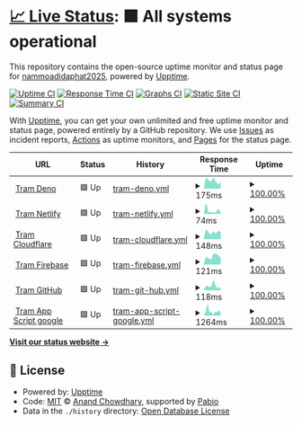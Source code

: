 # [📈 Live Status](https://nammoadidaphat2025.github.io/phap-status): <!--live status--> **🟩 All systems operational**

This repository contains the open-source uptime monitor and status page for [nammoadidaphat2025](https://nammoadidaphat2025.github.io/phap-status), powered by [Upptime](https://github.com/upptime/upptime).

[![Uptime CI](https://github.com/nammoadidaphat2025/phap-status/workflows/Uptime%20CI/badge.svg)](https://github.com/nammoadidaphat2025/phap-status/actions?query=workflow%3A%22Uptime+CI%22)
[![Response Time CI](https://github.com/nammoadidaphat2025/phap-status/workflows/Response%20Time%20CI/badge.svg)](https://github.com/nammoadidaphat2025/phap-status/actions?query=workflow%3A%22Response+Time+CI%22)
[![Graphs CI](https://github.com/nammoadidaphat2025/phap-status/workflows/Graphs%20CI/badge.svg)](https://github.com/nammoadidaphat2025/phap-status/actions?query=workflow%3A%22Graphs+CI%22)
[![Static Site CI](https://github.com/nammoadidaphat2025/phap-status/workflows/Static%20Site%20CI/badge.svg)](https://github.com/nammoadidaphat2025/phap-status/actions?query=workflow%3A%22Static+Site+CI%22)
[![Summary CI](https://github.com/nammoadidaphat2025/phap-status/workflows/Summary%20CI/badge.svg)](https://github.com/nammoadidaphat2025/phap-status/actions?query=workflow%3A%22Summary+CI%22)

With [Upptime](https://upptime.js.org), you can get your own unlimited and free uptime monitor and status page, powered entirely by a GitHub repository. We use [Issues](https://github.com/nammoadidaphat2025/phap-status/issues) as incident reports, [Actions](https://github.com/nammoadidaphat2025/phap-status/actions) as uptime monitors, and [Pages](https://nammoadidaphat2025.github.io/phap-status) for the status page.

<!--start: status pages-->
<!-- This summary is generated by Upptime (https://github.com/upptime/upptime) -->
<!-- Do not edit this manually, your changes will be overwritten -->
<!-- prettier-ignore -->
| URL | Status | History | Response Time | Uptime |
| --- | ------ | ------- | ------------- | ------ |
| <img alt="" src="https://icons.duckduckgo.com/ip3/tram-phap.deno.dev.ico" height="13"> [Tram Deno](https://tram-phap.deno.dev) | 🟩 Up | [tram-deno.yml](https://github.com/nammoadidaphat2025/phap-status/commits/HEAD/history/tram-deno.yml) | <details><summary><img alt="Response time graph" src="./graphs/tram-deno/response-time-week.png" height="20"> 175ms</summary><br><a href="https://nammoadidaphat2025.github.io/phap-status/history/tram-deno"><img alt="Response time 278" src="https://img.shields.io/endpoint?url=https%3A%2F%2Fraw.githubusercontent.com%2Fnammoadidaphat2025%2Fphap-status%2FHEAD%2Fapi%2Ftram-deno%2Fresponse-time.json"></a><br><a href="https://nammoadidaphat2025.github.io/phap-status/history/tram-deno"><img alt="24-hour response time 245" src="https://img.shields.io/endpoint?url=https%3A%2F%2Fraw.githubusercontent.com%2Fnammoadidaphat2025%2Fphap-status%2FHEAD%2Fapi%2Ftram-deno%2Fresponse-time-day.json"></a><br><a href="https://nammoadidaphat2025.github.io/phap-status/history/tram-deno"><img alt="7-day response time 175" src="https://img.shields.io/endpoint?url=https%3A%2F%2Fraw.githubusercontent.com%2Fnammoadidaphat2025%2Fphap-status%2FHEAD%2Fapi%2Ftram-deno%2Fresponse-time-week.json"></a><br><a href="https://nammoadidaphat2025.github.io/phap-status/history/tram-deno"><img alt="30-day response time 278" src="https://img.shields.io/endpoint?url=https%3A%2F%2Fraw.githubusercontent.com%2Fnammoadidaphat2025%2Fphap-status%2FHEAD%2Fapi%2Ftram-deno%2Fresponse-time-month.json"></a><br><a href="https://nammoadidaphat2025.github.io/phap-status/history/tram-deno"><img alt="1-year response time 278" src="https://img.shields.io/endpoint?url=https%3A%2F%2Fraw.githubusercontent.com%2Fnammoadidaphat2025%2Fphap-status%2FHEAD%2Fapi%2Ftram-deno%2Fresponse-time-year.json"></a></details> | <details><summary><a href="https://nammoadidaphat2025.github.io/phap-status/history/tram-deno">100.00%</a></summary><a href="https://nammoadidaphat2025.github.io/phap-status/history/tram-deno"><img alt="All-time uptime 100.00%" src="https://img.shields.io/endpoint?url=https%3A%2F%2Fraw.githubusercontent.com%2Fnammoadidaphat2025%2Fphap-status%2FHEAD%2Fapi%2Ftram-deno%2Fuptime.json"></a><br><a href="https://nammoadidaphat2025.github.io/phap-status/history/tram-deno"><img alt="24-hour uptime 100.00%" src="https://img.shields.io/endpoint?url=https%3A%2F%2Fraw.githubusercontent.com%2Fnammoadidaphat2025%2Fphap-status%2FHEAD%2Fapi%2Ftram-deno%2Fuptime-day.json"></a><br><a href="https://nammoadidaphat2025.github.io/phap-status/history/tram-deno"><img alt="7-day uptime 100.00%" src="https://img.shields.io/endpoint?url=https%3A%2F%2Fraw.githubusercontent.com%2Fnammoadidaphat2025%2Fphap-status%2FHEAD%2Fapi%2Ftram-deno%2Fuptime-week.json"></a><br><a href="https://nammoadidaphat2025.github.io/phap-status/history/tram-deno"><img alt="30-day uptime 100.00%" src="https://img.shields.io/endpoint?url=https%3A%2F%2Fraw.githubusercontent.com%2Fnammoadidaphat2025%2Fphap-status%2FHEAD%2Fapi%2Ftram-deno%2Fuptime-month.json"></a><br><a href="https://nammoadidaphat2025.github.io/phap-status/history/tram-deno"><img alt="1-year uptime 100.00%" src="https://img.shields.io/endpoint?url=https%3A%2F%2Fraw.githubusercontent.com%2Fnammoadidaphat2025%2Fphap-status%2FHEAD%2Fapi%2Ftram-deno%2Fuptime-year.json"></a></details>
| <img alt="" src="https://icons.duckduckgo.com/ip3/phapgalaxy.netlify.app.ico" height="13"> [Tram Netlify](https://phapgalaxy.netlify.app) | 🟩 Up | [tram-netlify.yml](https://github.com/nammoadidaphat2025/phap-status/commits/HEAD/history/tram-netlify.yml) | <details><summary><img alt="Response time graph" src="./graphs/tram-netlify/response-time-week.png" height="20"> 74ms</summary><br><a href="https://nammoadidaphat2025.github.io/phap-status/history/tram-netlify"><img alt="Response time 150" src="https://img.shields.io/endpoint?url=https%3A%2F%2Fraw.githubusercontent.com%2Fnammoadidaphat2025%2Fphap-status%2FHEAD%2Fapi%2Ftram-netlify%2Fresponse-time.json"></a><br><a href="https://nammoadidaphat2025.github.io/phap-status/history/tram-netlify"><img alt="24-hour response time 111" src="https://img.shields.io/endpoint?url=https%3A%2F%2Fraw.githubusercontent.com%2Fnammoadidaphat2025%2Fphap-status%2FHEAD%2Fapi%2Ftram-netlify%2Fresponse-time-day.json"></a><br><a href="https://nammoadidaphat2025.github.io/phap-status/history/tram-netlify"><img alt="7-day response time 74" src="https://img.shields.io/endpoint?url=https%3A%2F%2Fraw.githubusercontent.com%2Fnammoadidaphat2025%2Fphap-status%2FHEAD%2Fapi%2Ftram-netlify%2Fresponse-time-week.json"></a><br><a href="https://nammoadidaphat2025.github.io/phap-status/history/tram-netlify"><img alt="30-day response time 150" src="https://img.shields.io/endpoint?url=https%3A%2F%2Fraw.githubusercontent.com%2Fnammoadidaphat2025%2Fphap-status%2FHEAD%2Fapi%2Ftram-netlify%2Fresponse-time-month.json"></a><br><a href="https://nammoadidaphat2025.github.io/phap-status/history/tram-netlify"><img alt="1-year response time 150" src="https://img.shields.io/endpoint?url=https%3A%2F%2Fraw.githubusercontent.com%2Fnammoadidaphat2025%2Fphap-status%2FHEAD%2Fapi%2Ftram-netlify%2Fresponse-time-year.json"></a></details> | <details><summary><a href="https://nammoadidaphat2025.github.io/phap-status/history/tram-netlify">100.00%</a></summary><a href="https://nammoadidaphat2025.github.io/phap-status/history/tram-netlify"><img alt="All-time uptime 100.00%" src="https://img.shields.io/endpoint?url=https%3A%2F%2Fraw.githubusercontent.com%2Fnammoadidaphat2025%2Fphap-status%2FHEAD%2Fapi%2Ftram-netlify%2Fuptime.json"></a><br><a href="https://nammoadidaphat2025.github.io/phap-status/history/tram-netlify"><img alt="24-hour uptime 100.00%" src="https://img.shields.io/endpoint?url=https%3A%2F%2Fraw.githubusercontent.com%2Fnammoadidaphat2025%2Fphap-status%2FHEAD%2Fapi%2Ftram-netlify%2Fuptime-day.json"></a><br><a href="https://nammoadidaphat2025.github.io/phap-status/history/tram-netlify"><img alt="7-day uptime 100.00%" src="https://img.shields.io/endpoint?url=https%3A%2F%2Fraw.githubusercontent.com%2Fnammoadidaphat2025%2Fphap-status%2FHEAD%2Fapi%2Ftram-netlify%2Fuptime-week.json"></a><br><a href="https://nammoadidaphat2025.github.io/phap-status/history/tram-netlify"><img alt="30-day uptime 100.00%" src="https://img.shields.io/endpoint?url=https%3A%2F%2Fraw.githubusercontent.com%2Fnammoadidaphat2025%2Fphap-status%2FHEAD%2Fapi%2Ftram-netlify%2Fuptime-month.json"></a><br><a href="https://nammoadidaphat2025.github.io/phap-status/history/tram-netlify"><img alt="1-year uptime 100.00%" src="https://img.shields.io/endpoint?url=https%3A%2F%2Fraw.githubusercontent.com%2Fnammoadidaphat2025%2Fphap-status%2FHEAD%2Fapi%2Ftram-netlify%2Fuptime-year.json"></a></details>
| <img alt="" src="https://icons.duckduckgo.com/ip3/nammoadidaphat.pages.dev.ico" height="13"> [Tram Cloudflare](https://nammoadidaphat.pages.dev) | 🟩 Up | [tram-cloudflare.yml](https://github.com/nammoadidaphat2025/phap-status/commits/HEAD/history/tram-cloudflare.yml) | <details><summary><img alt="Response time graph" src="./graphs/tram-cloudflare/response-time-week.png" height="20"> 148ms</summary><br><a href="https://nammoadidaphat2025.github.io/phap-status/history/tram-cloudflare"><img alt="Response time 163" src="https://img.shields.io/endpoint?url=https%3A%2F%2Fraw.githubusercontent.com%2Fnammoadidaphat2025%2Fphap-status%2FHEAD%2Fapi%2Ftram-cloudflare%2Fresponse-time.json"></a><br><a href="https://nammoadidaphat2025.github.io/phap-status/history/tram-cloudflare"><img alt="24-hour response time 150" src="https://img.shields.io/endpoint?url=https%3A%2F%2Fraw.githubusercontent.com%2Fnammoadidaphat2025%2Fphap-status%2FHEAD%2Fapi%2Ftram-cloudflare%2Fresponse-time-day.json"></a><br><a href="https://nammoadidaphat2025.github.io/phap-status/history/tram-cloudflare"><img alt="7-day response time 148" src="https://img.shields.io/endpoint?url=https%3A%2F%2Fraw.githubusercontent.com%2Fnammoadidaphat2025%2Fphap-status%2FHEAD%2Fapi%2Ftram-cloudflare%2Fresponse-time-week.json"></a><br><a href="https://nammoadidaphat2025.github.io/phap-status/history/tram-cloudflare"><img alt="30-day response time 163" src="https://img.shields.io/endpoint?url=https%3A%2F%2Fraw.githubusercontent.com%2Fnammoadidaphat2025%2Fphap-status%2FHEAD%2Fapi%2Ftram-cloudflare%2Fresponse-time-month.json"></a><br><a href="https://nammoadidaphat2025.github.io/phap-status/history/tram-cloudflare"><img alt="1-year response time 163" src="https://img.shields.io/endpoint?url=https%3A%2F%2Fraw.githubusercontent.com%2Fnammoadidaphat2025%2Fphap-status%2FHEAD%2Fapi%2Ftram-cloudflare%2Fresponse-time-year.json"></a></details> | <details><summary><a href="https://nammoadidaphat2025.github.io/phap-status/history/tram-cloudflare">100.00%</a></summary><a href="https://nammoadidaphat2025.github.io/phap-status/history/tram-cloudflare"><img alt="All-time uptime 100.00%" src="https://img.shields.io/endpoint?url=https%3A%2F%2Fraw.githubusercontent.com%2Fnammoadidaphat2025%2Fphap-status%2FHEAD%2Fapi%2Ftram-cloudflare%2Fuptime.json"></a><br><a href="https://nammoadidaphat2025.github.io/phap-status/history/tram-cloudflare"><img alt="24-hour uptime 100.00%" src="https://img.shields.io/endpoint?url=https%3A%2F%2Fraw.githubusercontent.com%2Fnammoadidaphat2025%2Fphap-status%2FHEAD%2Fapi%2Ftram-cloudflare%2Fuptime-day.json"></a><br><a href="https://nammoadidaphat2025.github.io/phap-status/history/tram-cloudflare"><img alt="7-day uptime 100.00%" src="https://img.shields.io/endpoint?url=https%3A%2F%2Fraw.githubusercontent.com%2Fnammoadidaphat2025%2Fphap-status%2FHEAD%2Fapi%2Ftram-cloudflare%2Fuptime-week.json"></a><br><a href="https://nammoadidaphat2025.github.io/phap-status/history/tram-cloudflare"><img alt="30-day uptime 100.00%" src="https://img.shields.io/endpoint?url=https%3A%2F%2Fraw.githubusercontent.com%2Fnammoadidaphat2025%2Fphap-status%2FHEAD%2Fapi%2Ftram-cloudflare%2Fuptime-month.json"></a><br><a href="https://nammoadidaphat2025.github.io/phap-status/history/tram-cloudflare"><img alt="1-year uptime 100.00%" src="https://img.shields.io/endpoint?url=https%3A%2F%2Fraw.githubusercontent.com%2Fnammoadidaphat2025%2Fphap-status%2FHEAD%2Fapi%2Ftram-cloudflare%2Fuptime-year.json"></a></details>
| <img alt="" src="https://icons.duckduckgo.com/ip3/nammoadidaphat-2025.web.app.ico" height="13"> [Tram Firebase](https://nammoadidaphat-2025.web.app) | 🟩 Up | [tram-firebase.yml](https://github.com/nammoadidaphat2025/phap-status/commits/HEAD/history/tram-firebase.yml) | <details><summary><img alt="Response time graph" src="./graphs/tram-firebase/response-time-week.png" height="20"> 121ms</summary><br><a href="https://nammoadidaphat2025.github.io/phap-status/history/tram-firebase"><img alt="Response time 140" src="https://img.shields.io/endpoint?url=https%3A%2F%2Fraw.githubusercontent.com%2Fnammoadidaphat2025%2Fphap-status%2FHEAD%2Fapi%2Ftram-firebase%2Fresponse-time.json"></a><br><a href="https://nammoadidaphat2025.github.io/phap-status/history/tram-firebase"><img alt="24-hour response time 161" src="https://img.shields.io/endpoint?url=https%3A%2F%2Fraw.githubusercontent.com%2Fnammoadidaphat2025%2Fphap-status%2FHEAD%2Fapi%2Ftram-firebase%2Fresponse-time-day.json"></a><br><a href="https://nammoadidaphat2025.github.io/phap-status/history/tram-firebase"><img alt="7-day response time 121" src="https://img.shields.io/endpoint?url=https%3A%2F%2Fraw.githubusercontent.com%2Fnammoadidaphat2025%2Fphap-status%2FHEAD%2Fapi%2Ftram-firebase%2Fresponse-time-week.json"></a><br><a href="https://nammoadidaphat2025.github.io/phap-status/history/tram-firebase"><img alt="30-day response time 140" src="https://img.shields.io/endpoint?url=https%3A%2F%2Fraw.githubusercontent.com%2Fnammoadidaphat2025%2Fphap-status%2FHEAD%2Fapi%2Ftram-firebase%2Fresponse-time-month.json"></a><br><a href="https://nammoadidaphat2025.github.io/phap-status/history/tram-firebase"><img alt="1-year response time 140" src="https://img.shields.io/endpoint?url=https%3A%2F%2Fraw.githubusercontent.com%2Fnammoadidaphat2025%2Fphap-status%2FHEAD%2Fapi%2Ftram-firebase%2Fresponse-time-year.json"></a></details> | <details><summary><a href="https://nammoadidaphat2025.github.io/phap-status/history/tram-firebase">100.00%</a></summary><a href="https://nammoadidaphat2025.github.io/phap-status/history/tram-firebase"><img alt="All-time uptime 100.00%" src="https://img.shields.io/endpoint?url=https%3A%2F%2Fraw.githubusercontent.com%2Fnammoadidaphat2025%2Fphap-status%2FHEAD%2Fapi%2Ftram-firebase%2Fuptime.json"></a><br><a href="https://nammoadidaphat2025.github.io/phap-status/history/tram-firebase"><img alt="24-hour uptime 100.00%" src="https://img.shields.io/endpoint?url=https%3A%2F%2Fraw.githubusercontent.com%2Fnammoadidaphat2025%2Fphap-status%2FHEAD%2Fapi%2Ftram-firebase%2Fuptime-day.json"></a><br><a href="https://nammoadidaphat2025.github.io/phap-status/history/tram-firebase"><img alt="7-day uptime 100.00%" src="https://img.shields.io/endpoint?url=https%3A%2F%2Fraw.githubusercontent.com%2Fnammoadidaphat2025%2Fphap-status%2FHEAD%2Fapi%2Ftram-firebase%2Fuptime-week.json"></a><br><a href="https://nammoadidaphat2025.github.io/phap-status/history/tram-firebase"><img alt="30-day uptime 100.00%" src="https://img.shields.io/endpoint?url=https%3A%2F%2Fraw.githubusercontent.com%2Fnammoadidaphat2025%2Fphap-status%2FHEAD%2Fapi%2Ftram-firebase%2Fuptime-month.json"></a><br><a href="https://nammoadidaphat2025.github.io/phap-status/history/tram-firebase"><img alt="1-year uptime 100.00%" src="https://img.shields.io/endpoint?url=https%3A%2F%2Fraw.githubusercontent.com%2Fnammoadidaphat2025%2Fphap-status%2FHEAD%2Fapi%2Ftram-firebase%2Fuptime-year.json"></a></details>
| <img alt="" src="https://icons.duckduckgo.com/ip3/nammoadidaphat2025.github.io.ico" height="13"> [Tram GitHub](https://nammoadidaphat2025.github.io/phap-data) | 🟩 Up | [tram-git-hub.yml](https://github.com/nammoadidaphat2025/phap-status/commits/HEAD/history/tram-git-hub.yml) | <details><summary><img alt="Response time graph" src="./graphs/tram-git-hub/response-time-week.png" height="20"> 118ms</summary><br><a href="https://nammoadidaphat2025.github.io/phap-status/history/tram-git-hub"><img alt="Response time 168" src="https://img.shields.io/endpoint?url=https%3A%2F%2Fraw.githubusercontent.com%2Fnammoadidaphat2025%2Fphap-status%2FHEAD%2Fapi%2Ftram-git-hub%2Fresponse-time.json"></a><br><a href="https://nammoadidaphat2025.github.io/phap-status/history/tram-git-hub"><img alt="24-hour response time 140" src="https://img.shields.io/endpoint?url=https%3A%2F%2Fraw.githubusercontent.com%2Fnammoadidaphat2025%2Fphap-status%2FHEAD%2Fapi%2Ftram-git-hub%2Fresponse-time-day.json"></a><br><a href="https://nammoadidaphat2025.github.io/phap-status/history/tram-git-hub"><img alt="7-day response time 118" src="https://img.shields.io/endpoint?url=https%3A%2F%2Fraw.githubusercontent.com%2Fnammoadidaphat2025%2Fphap-status%2FHEAD%2Fapi%2Ftram-git-hub%2Fresponse-time-week.json"></a><br><a href="https://nammoadidaphat2025.github.io/phap-status/history/tram-git-hub"><img alt="30-day response time 168" src="https://img.shields.io/endpoint?url=https%3A%2F%2Fraw.githubusercontent.com%2Fnammoadidaphat2025%2Fphap-status%2FHEAD%2Fapi%2Ftram-git-hub%2Fresponse-time-month.json"></a><br><a href="https://nammoadidaphat2025.github.io/phap-status/history/tram-git-hub"><img alt="1-year response time 168" src="https://img.shields.io/endpoint?url=https%3A%2F%2Fraw.githubusercontent.com%2Fnammoadidaphat2025%2Fphap-status%2FHEAD%2Fapi%2Ftram-git-hub%2Fresponse-time-year.json"></a></details> | <details><summary><a href="https://nammoadidaphat2025.github.io/phap-status/history/tram-git-hub">100.00%</a></summary><a href="https://nammoadidaphat2025.github.io/phap-status/history/tram-git-hub"><img alt="All-time uptime 100.00%" src="https://img.shields.io/endpoint?url=https%3A%2F%2Fraw.githubusercontent.com%2Fnammoadidaphat2025%2Fphap-status%2FHEAD%2Fapi%2Ftram-git-hub%2Fuptime.json"></a><br><a href="https://nammoadidaphat2025.github.io/phap-status/history/tram-git-hub"><img alt="24-hour uptime 100.00%" src="https://img.shields.io/endpoint?url=https%3A%2F%2Fraw.githubusercontent.com%2Fnammoadidaphat2025%2Fphap-status%2FHEAD%2Fapi%2Ftram-git-hub%2Fuptime-day.json"></a><br><a href="https://nammoadidaphat2025.github.io/phap-status/history/tram-git-hub"><img alt="7-day uptime 100.00%" src="https://img.shields.io/endpoint?url=https%3A%2F%2Fraw.githubusercontent.com%2Fnammoadidaphat2025%2Fphap-status%2FHEAD%2Fapi%2Ftram-git-hub%2Fuptime-week.json"></a><br><a href="https://nammoadidaphat2025.github.io/phap-status/history/tram-git-hub"><img alt="30-day uptime 100.00%" src="https://img.shields.io/endpoint?url=https%3A%2F%2Fraw.githubusercontent.com%2Fnammoadidaphat2025%2Fphap-status%2FHEAD%2Fapi%2Ftram-git-hub%2Fuptime-month.json"></a><br><a href="https://nammoadidaphat2025.github.io/phap-status/history/tram-git-hub"><img alt="1-year uptime 100.00%" src="https://img.shields.io/endpoint?url=https%3A%2F%2Fraw.githubusercontent.com%2Fnammoadidaphat2025%2Fphap-status%2FHEAD%2Fapi%2Ftram-git-hub%2Fuptime-year.json"></a></details>
| <img alt="" src="https://icons.duckduckgo.com/ip3/script.google.com.ico" height="13"> [Tram App Script google](https://script.google.com/macros/s/AKfycbw2MG8_SUw1dktUmXq-ST_yU80Gy0O2mF8yj3uq417sHQ_3WszrehjvCw86hClT3eY6/exec) | 🟩 Up | [tram-app-script-google.yml](https://github.com/nammoadidaphat2025/phap-status/commits/HEAD/history/tram-app-script-google.yml) | <details><summary><img alt="Response time graph" src="./graphs/tram-app-script-google/response-time-week.png" height="20"> 1264ms</summary><br><a href="https://nammoadidaphat2025.github.io/phap-status/history/tram-app-script-google"><img alt="Response time 1514" src="https://img.shields.io/endpoint?url=https%3A%2F%2Fraw.githubusercontent.com%2Fnammoadidaphat2025%2Fphap-status%2FHEAD%2Fapi%2Ftram-app-script-google%2Fresponse-time.json"></a><br><a href="https://nammoadidaphat2025.github.io/phap-status/history/tram-app-script-google"><img alt="24-hour response time 1274" src="https://img.shields.io/endpoint?url=https%3A%2F%2Fraw.githubusercontent.com%2Fnammoadidaphat2025%2Fphap-status%2FHEAD%2Fapi%2Ftram-app-script-google%2Fresponse-time-day.json"></a><br><a href="https://nammoadidaphat2025.github.io/phap-status/history/tram-app-script-google"><img alt="7-day response time 1264" src="https://img.shields.io/endpoint?url=https%3A%2F%2Fraw.githubusercontent.com%2Fnammoadidaphat2025%2Fphap-status%2FHEAD%2Fapi%2Ftram-app-script-google%2Fresponse-time-week.json"></a><br><a href="https://nammoadidaphat2025.github.io/phap-status/history/tram-app-script-google"><img alt="30-day response time 1514" src="https://img.shields.io/endpoint?url=https%3A%2F%2Fraw.githubusercontent.com%2Fnammoadidaphat2025%2Fphap-status%2FHEAD%2Fapi%2Ftram-app-script-google%2Fresponse-time-month.json"></a><br><a href="https://nammoadidaphat2025.github.io/phap-status/history/tram-app-script-google"><img alt="1-year response time 1514" src="https://img.shields.io/endpoint?url=https%3A%2F%2Fraw.githubusercontent.com%2Fnammoadidaphat2025%2Fphap-status%2FHEAD%2Fapi%2Ftram-app-script-google%2Fresponse-time-year.json"></a></details> | <details><summary><a href="https://nammoadidaphat2025.github.io/phap-status/history/tram-app-script-google">100.00%</a></summary><a href="https://nammoadidaphat2025.github.io/phap-status/history/tram-app-script-google"><img alt="All-time uptime 100.00%" src="https://img.shields.io/endpoint?url=https%3A%2F%2Fraw.githubusercontent.com%2Fnammoadidaphat2025%2Fphap-status%2FHEAD%2Fapi%2Ftram-app-script-google%2Fuptime.json"></a><br><a href="https://nammoadidaphat2025.github.io/phap-status/history/tram-app-script-google"><img alt="24-hour uptime 100.00%" src="https://img.shields.io/endpoint?url=https%3A%2F%2Fraw.githubusercontent.com%2Fnammoadidaphat2025%2Fphap-status%2FHEAD%2Fapi%2Ftram-app-script-google%2Fuptime-day.json"></a><br><a href="https://nammoadidaphat2025.github.io/phap-status/history/tram-app-script-google"><img alt="7-day uptime 100.00%" src="https://img.shields.io/endpoint?url=https%3A%2F%2Fraw.githubusercontent.com%2Fnammoadidaphat2025%2Fphap-status%2FHEAD%2Fapi%2Ftram-app-script-google%2Fuptime-week.json"></a><br><a href="https://nammoadidaphat2025.github.io/phap-status/history/tram-app-script-google"><img alt="30-day uptime 100.00%" src="https://img.shields.io/endpoint?url=https%3A%2F%2Fraw.githubusercontent.com%2Fnammoadidaphat2025%2Fphap-status%2FHEAD%2Fapi%2Ftram-app-script-google%2Fuptime-month.json"></a><br><a href="https://nammoadidaphat2025.github.io/phap-status/history/tram-app-script-google"><img alt="1-year uptime 100.00%" src="https://img.shields.io/endpoint?url=https%3A%2F%2Fraw.githubusercontent.com%2Fnammoadidaphat2025%2Fphap-status%2FHEAD%2Fapi%2Ftram-app-script-google%2Fuptime-year.json"></a></details>

<!--end: status pages-->

[**Visit our status website →**](https://nammoadidaphat2025.github.io/phap-status)

## 📄 License

- Powered by: [Upptime](https://github.com/upptime/upptime)
- Code: [MIT](./LICENSE) © [Anand Chowdhary](https://anandchowdhary.com), supported by [Pabio](https://pabio.com)
- Data in the `./history` directory: [Open Database License](https://opendatacommons.org/licenses/odbl/1-0/)
